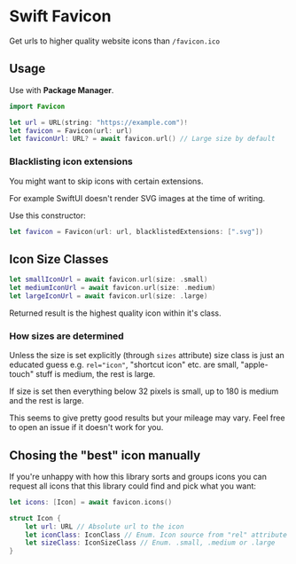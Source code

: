 # Swift Favicon
Get urls to higher quality website icons than `/favicon.ico`


## Usage
Use with **Package Manager**.

```swift
import Favicon

let url = URL(string: "https://example.com")!
let favicon = Favicon(url: url)
let faviconUrl: URL? = await favicon.url() // Large size by default
```

### Blacklisting icon extensions
You might want to skip icons with certain extensions.

For example SwiftUI doesn't render SVG images at the time of writing.

Use this constructor:
```swift
let favicon = Favicon(url: url, blacklistedExtensions: [".svg"])
```

## Icon Size Classes
```swift
let smallIconUrl = await favicon.url(size: .small)
let mediumIconUrl = await favicon.url(size: .medium)
let largeIconUrl = await favicon.url(size: .large)
```
Returned result is the highest quality icon within it's class.

### How sizes are determined
Unless the size is set explicitly (through `sizes` attribute) size class is just an educated guess e.g. `rel="icon"`, "shortcut icon" etc. are small, "apple-touch" stuff is medium, the rest is large.

If size is set then everything below 32 pixels is small, up to 180 is medium and the rest is large.

This seems to give pretty good results but your mileage may vary. Feel free to open an issue if it doesn't work for you.

## Chosing the "best" icon manually
If you're unhappy with how this library sorts and groups icons you can request all icons that this library could find and pick what you want:
```swift
let icons: [Icon] = await favicon.icons()
```

```swift
struct Icon {
    let url: URL // Absolute url to the icon
    let iconClass: IconClass // Enum. Icon source from "rel" attribute usually. .appleTouchIcon, .icon etc.
    let sizeClass: IconSizeClass // Enum. .small, .medium or .large
}
```
